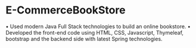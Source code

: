 # E-CommerceBookStore
• Used modern Java Full Stack technologies to build an online bookstore.
• Developed the front-end code using HTML, CSS, Javascript, Thymeleaf, bootstrap and the backend side with latest
Spring technologies.
